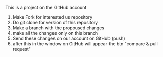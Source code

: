 This is a project on the GitHub account


1. Make Fork for interested us repository
2. Do git clone for version of this repository
3. Make a branch with the propoused changes
4. make all the changes only on this branch
5. Send these changes on our account on GitHub (push)
6. after this in the window on GitHub will appear the btn "compare & pull request"





